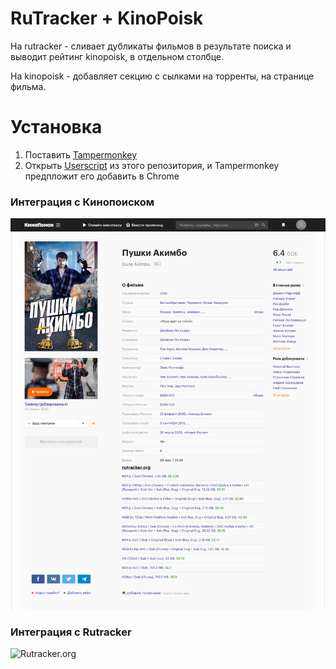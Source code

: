 RuTracker + KinoPoisk
============================

На rutracker - сливает дубликаты фильмов в результате поиска и выводит рейтинг kinopoisk, в отдельном столбце.

На kinopoisk - добавляет секцию с сылками на торренты, на странице фильма.

# Установка
1. Поставить [Tampermonkey](https://chrome.google.com/webstore/detail/tampermonkey/dhdgffkkebhmkfjojejmpbldmpobfkfo)
2. Открыть [Userscript](https://github.com/synchrone/rutracker-kinopoisk/raw/master/rutracker.user.js) из этого репозитория, и Tampermonkey предпложит его добавить в Chrome

### Интеграция с Кинопоиском
![Kinopoisk.ru](https://raw.githubusercontent.com/synchrone/rutracker-kinopoisk/master/Screenshot.png)

### Интеграция с Rutracker
![Rutracker.org](http://image.prntscr.com/image/f06976cd77c6447d922fe6d6a263197d.png)
